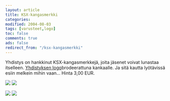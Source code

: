 ```yaml
--- 
layout: article 
title: KSX-kangasmerkki 
categories: 
modified: 2004-08-03 
tags: [varusteet,logo]
toc: false 
comments: true 
ads: false 
redirect_from: "/ksx-kangasmerkki" 
--- 
```


Yhdistys on hankkinut KSX-kangasmerkkejä, joita jäsenet voivat lunastaa
itselleen. [Yhdistyksen logo](yhdistyksen-logo)brodeerattuna kankaalle.
Ja sitä kautta lyötävissä esiin melkein mihin vaan... Hinta 3,00 EUR.

[![](/Media/Default/BlogPost/blog/ksx-kangasmerkki/kangas3.jpg)](/Media/Default/BlogPost/blog/ksx-kangasmerkki/kangas3.jpg) [![](/Media/Default/BlogPost/blog/ksx-kangasmerkki/kangasmerkki_2b.jpg)](/Media/Default/BlogPost/blog/ksx-kangasmerkki/kangasmerkki_2b.jpg)

[![](/Media/Default/BlogPost/blog/ksx-kangasmerkki/kangas1.jpg)](/Media/Default/BlogPost/blog/ksx-kangasmerkki/kangas1.jpg) [![](/Media/Default/BlogPost/blog/ksx-kangasmerkki/kangas2.jpg)](/Media/Default/BlogPost/blog/ksx-kangasmerkki/kangas2.jpg) 

